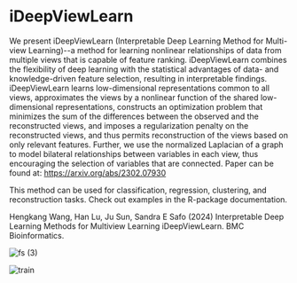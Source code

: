 # iDeepViewLearn
We present iDeepViewLearn (Interpretable Deep Learning Method for Multi-view Learning)--a method for learning nonlinear  relationships of data from multiple views that is capable of feature ranking. iDeepViewLearn  combines the flexibility of deep learning  with the statistical advantages of data- and knowledge-driven feature selection, resulting in interpretable findings.  iDeepViewLearn  learns low-dimensional representations common to all views, approximates the views  by a nonlinear function of the shared low-dimensional representations, constructs an optimization problem that minimizes the sum of the differences between the observed and the reconstructed views, and imposes a regularization penalty on the reconstructed views, and thus permits reconstruction of the views based on only relevant features. Further, we use the normalized Laplacian of a graph to model bilateral relationships between variables in each view, thus encouraging the selection of variables that are connected. Paper can be found at: https://arxiv.org/abs/2302.07930

This method can be used for classification, regression, clustering, and reconstruction tasks. Check out examples in the R-package documentation. 

Hengkang Wang, Han Lu, Ju Sun, Sandra E Safo (2024) Interpretable Deep Learning Methods for Multiview Learning iDeepViewLearn. BMC Bioinformatics. 


![fs (3)](https://github.com/lasandrall/iDeepViewLearn/assets/29103607/adf6084a-e257-4cad-968e-9cb5c5e99cc7)


![train](https://github.com/lasandrall/iDeepViewLearn/assets/29103607/c96ea1ad-d4c0-40f9-9eea-3b9ac8c25269)
